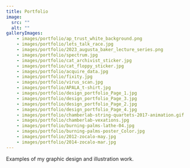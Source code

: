 ```yaml
---
title: Portfolio
image:
  src: ""
  alt: ""
galleryImages:
    - images/portfolio/ap_trust_white_background.png
    - images/portfolio/lets_talk_race.jpg
    - images/portfolio/2023_augusta_baker_lecture_series.png
    - images/portfolio/spectrum.jpg
    - images/portfolio/cat_archivist_sticker.jpg
    - images/portfolio/cat_floppy_sticker.jpg
    - images/portfolio/acquire_data.jpg
    - images/portfolio/fixity.jpg
    - images/portfolio/virus_scan.jpg
    - images/portfolio/APALA_t-shirt.jpg
    - images/portfolio/design_portfolio_Page_1.jpg
    - images/portfolio/design_portfolio_Page_3.jpg
    - images/portfolio/design_portfolio_Page_2.jpg
    - images/portfolio/design_portfolio_Page_4.jpg
    - images/portfolio/chamberlab-string-quartets-2017-animation.gif
    - images/portfolio/chamberlab-vexations.jpg
    - images/portfolio/burning-palms-lathe-04.jpg
    - images/portfolio/burning-palms-poster_Color.jpg
    - images/portfolio/2012-zocalo-may.jpg
    - images/portfolio/2014-zocalo-mar.jpg
---
```


Examples of my graphic design and illustration work.